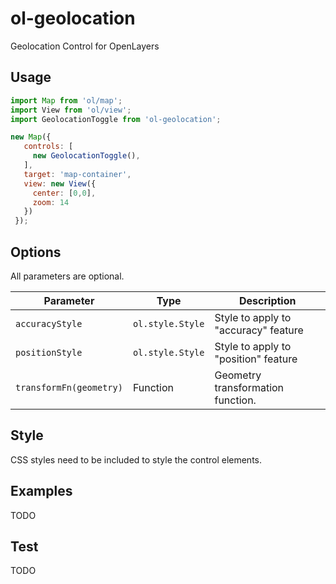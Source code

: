# ol-geolocation
Geolocation Control for OpenLayers

## Usage

```js
import Map from 'ol/map';
import View from 'ol/view';
import GeolocationToggle from 'ol-geolocation';

new Map({
   controls: [
     new GeolocationToggle(),
   ],
   target: 'map-container',
   view: new View({
     center: [0,0],
     zoom: 14
   })
 });
```

## Options

All parameters are optional.

| Parameter | Type | Description |
| --- | --- | --- |
| `accuracyStyle` | `ol.style.Style`  | Style to apply to "accuracy" feature |
| `positionStyle` | `ol.style.Style` | Style to apply to "position" feature |
| `transformFn(geometry)` | Function | Geometry transformation function. |

## Style

CSS styles need to be included to style the control elements.

## Examples

TODO

## Test

TODO
